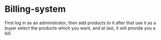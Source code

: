 # Billing-system

First log in as an administrator, then add products to it after that use it as a buyer select the products which you want, and at last, it will provide you a bill.
